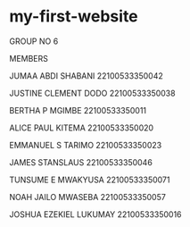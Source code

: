# my-first-website
GROUP NO 6

MEMBERS 

JUMAA ABDI SHABANI 22100533350042

JUSTINE CLEMENT DODO 22100533350038

BERTHA P MGIMBE 22100533350011

ALICE PAUL KITEMA 22100533350020

EMMANUEL S TARIMO 22100533350023

JAMES STANSLAUS  22100533350046

TUNSUME E MWAKYUSA 22100533350071

NOAH JAILO MWASEBA 22100533350057

JOSHUA EZEKIEL LUKUMAY 22100533350016
